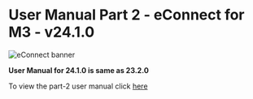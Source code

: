 
# **User Manual Part 2 - eConnect for M3 - v24.1.0**

![eConnect banner](../../../../images/banner-econnect-m3.jpg)

**User Manual for 24.1.0 is same as 23.2.0**

To view the part-2 user manual click [here](../23.2.1/usermanual-econnect-m3-part-2.md)

